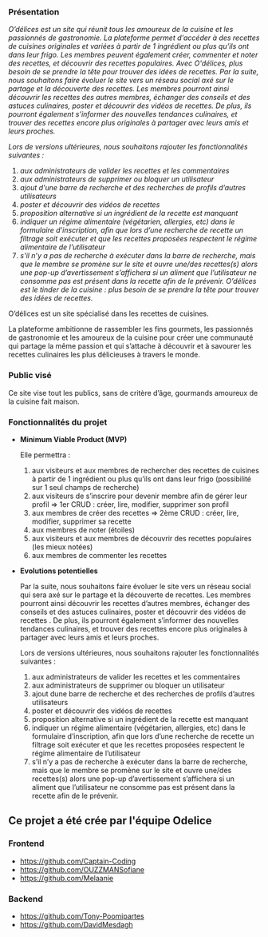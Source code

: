 ### Présentation

*O’délices est un site qui réunit tous les amoureux de la cuisine et les passionnés de gastronomie. La plateforme permet d'accéder à des recettes de cuisines originales et variées à partir de 1 ingrédient ou plus qu’ils ont dans leur frigo. Les membres peuvent également créer, commenter et noter des recettes, et découvrir des recettes populaires. Avec O'délices, plus besoin de se prendre la tête pour trouver des idées de recettes.
Par la suite, nous souhaitons faire évoluer le site vers un réseau social axé sur le partage et la découverte des recettes. Les membres pourront ainsi découvrir les recettes des autres membres, échanger des conseils et des astuces culinaires, poster et découvrir des vidéos de recettes. De plus, ils pourront également s’informer des nouvelles tendances culinaires, et trouver des recettes encore plus originales à partager avec leurs amis et leurs proches.*

*Lors de versions ultérieures, nous souhaitons rajouter les fonctionnalités suivantes :*

1. *aux administrateurs de valider les recettes et les commentaires*
2. *aux administrateurs de supprimer ou bloquer un utilisateur*
3. *ajout d'une barre de recherche et des recherches de profils d’autres utilisateurs*
4. *poster et découvrir des vidéos de recettes*
5. *proposition alternative si un ingrédient de la recette est manquant*
6. *indiquer un régime alimentaire (végétarien, allergies, etc) dans le formulaire d’inscription, afin que lors d’une recherche de recette un filtrage soit exécuter et que les recettes proposées respectent le régime alimentaire de l’utilisateur*
7. *s’il n’y a pas de recherche à exécuter dans la barre de recherche, mais que le membre se promène sur le site et ouvre une/des recettes(s) alors une pop-up d’avertissement s’affichera si un aliment que l’utilisateur ne consomme pas est présent dans la recette afin de le prévenir. O’délices est le tinder de la cuisine : plus besoin de se prendre la tête pour trouver des idées de recettes.*

O’délices est un site spécialisé dans les recettes de cuisines.

La plateforme ambitionne de rassembler les fins gourmets, les passionnés de gastronomie et les amoureux de la cuisine pour créer une communauté qui partage la même passion et qui s’attache à découvrir et à savourer les recettes culinaires les plus délicieuses à travers le monde.

### **Public visé**

Ce site vise tout les publics, sans de critère d’âge, gourmands amoureux de la cuisine fait maison.

### F**onctionnalités** du projet

- **Minimum Viable Product (MVP)**

    Elle permettra :

    1. aux visiteurs et aux membres de rechercher des recettes de cuisines à partir de 1 ingrédient ou plus qu’ils ont dans leur frigo (possibilité sur 1 seul champs de recherche)
    2. aux visiteurs de s’inscrire pour devenir membre afin de gérer leur profil ⇒ 1er CRUD :  créer, lire, modifier, supprimer son profil
    3. aux membres de créer des recettes ⇒ 2ème CRUD : créer, lire, modifier, supprimer sa recette
    4. aux membres de noter (étoiles)
    5. aux visiteurs et aux membres de découvrir des recettes populaires (les mieux notées)
    6. aux membres de commenter les recettes

- **Evolutions potentielles**

    Par la suite, nous souhaitons faire évoluer le site vers un réseau social qui sera axé sur le partage et la découverte de recettes. Les membres pourront ainsi découvrir les recettes d’autres membres, échanger des conseils et des astuces culinaires, poster et découvrir des vidéos de recettes . De plus, ils pourront également s’informer des nouvelles tendances culinaires, et trouver des recettes encore plus originales à partager avec leurs amis et leurs proches.

    Lors de versions ultérieures, nous souhaitons rajouter les fonctionnalités suivantes :

    1. aux administrateurs de valider les recettes et les commentaires
    2. aux administrateurs de supprimer ou bloquer un utilisateur
    3. ajout dune barre de recherche et  des recherches de profils d’autres utilisateurs
    4. poster et découvrir des vidéos de recettes
    5. proposition alternative si un ingrédient de la recette est manquant
    6. indiquer un régime alimentaire (végétarien, allergies, etc) dans le formulaire d’inscription, afin que lors d’une recherche de recette un filtrage soit exécuter et que les recettes proposées respectent le régime alimentaire de l’utilisateur
    7. s’il n’y a pas de recherche à exécuter dans la barre de recherche, mais que le membre se promène sur le site et ouvre une/des recettes(s) alors une pop-up d’avertissement s’affichera si un aliment que l’utilisateur ne consomme pas est présent dans la recette afin de le prévenir.

## Ce projet a été crée par l'équipe Odelice

### Frontend

- <https://github.com/Captain-Coding>
- <https://github.com/OUZZMANSofiane>
- <https://github.com/Melaanie>

### Backend

- <https://github.com/Tony-Poomipartes>
- <https://github.com/DavidMesdagh>
